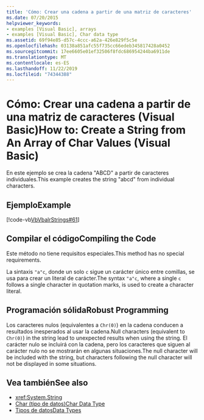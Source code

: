 ```yaml
---
title: 'Cómo: Crear una cadena a partir de una matriz de caracteres'
ms.date: 07/20/2015
helpviewer_keywords:
- examples [Visual Basic], arrays
- examples [Visual Basic], Char data type
ms.assetid: 69f94e85-d57c-4ccc-a62a-426e829f5c5e
ms.openlocfilehash: 03138a851afc55f735cc66edeb345817428a0452
ms.sourcegitcommit: 17ee6605e01ef32506f8fdc686954244ba6911de
ms.translationtype: MT
ms.contentlocale: es-ES
ms.lasthandoff: 11/22/2019
ms.locfileid: "74344388"
---
```

# <a name="how-to-create-a-string-from-an-array-of-char-values-visual-basic"></a><span data-ttu-id="b2653-102">Cómo: Crear una cadena a partir de una matriz de caracteres (Visual Basic)</span><span class="sxs-lookup"><span data-stu-id="b2653-102">How to: Create a String from An Array of Char Values (Visual Basic)</span></span>
<span data-ttu-id="b2653-103">En este ejemplo se crea la cadena "ABCD" a partir de caracteres individuales.</span><span class="sxs-lookup"><span data-stu-id="b2653-103">This example creates the string "abcd" from individual characters.</span></span>  
  
## <a name="example"></a><span data-ttu-id="b2653-104">Ejemplo</span><span class="sxs-lookup"><span data-stu-id="b2653-104">Example</span></span>  
 [!code-vb[VbVbalrStrings#61](~/samples/snippets/visualbasic/VS_Snippets_VBCSharp/VbVbalrStrings/VB/Class2.vb#61)]  
  
## <a name="compiling-the-code"></a><span data-ttu-id="b2653-105">Compilar el código</span><span class="sxs-lookup"><span data-stu-id="b2653-105">Compiling the Code</span></span>  
 <span data-ttu-id="b2653-106">Este método no tiene requisitos especiales.</span><span class="sxs-lookup"><span data-stu-id="b2653-106">This method has no special requirements.</span></span>  
  
 <span data-ttu-id="b2653-107">La sintaxis `"a"c`, donde un solo `c` sigue un carácter único entre comillas, se usa para crear un literal de carácter.</span><span class="sxs-lookup"><span data-stu-id="b2653-107">The syntax `"a"c`, where a single `c` follows a single character in quotation marks, is used to create a character literal.</span></span>  
  
## <a name="robust-programming"></a><span data-ttu-id="b2653-108">Programación sólida</span><span class="sxs-lookup"><span data-stu-id="b2653-108">Robust Programming</span></span>  
 <span data-ttu-id="b2653-109">Los caracteres nulos (equivalentes a `Chr(0)`) en la cadena conducen a resultados inesperados al usar la cadena.</span><span class="sxs-lookup"><span data-stu-id="b2653-109">Null characters (equivalent to `Chr(0)`) in the string lead to unexpected results when using the string.</span></span> <span data-ttu-id="b2653-110">El carácter nulo se incluirá con la cadena, pero los caracteres que siguen al carácter nulo no se mostrarán en algunas situaciones.</span><span class="sxs-lookup"><span data-stu-id="b2653-110">The null character will be included with the string, but characters following the null character will not be displayed in some situations.</span></span>  
  
## <a name="see-also"></a><span data-ttu-id="b2653-111">Vea también</span><span class="sxs-lookup"><span data-stu-id="b2653-111">See also</span></span>

- <xref:System.String>
- [<span data-ttu-id="b2653-112">Char (tipo de datos)</span><span class="sxs-lookup"><span data-stu-id="b2653-112">Char Data Type</span></span>](../../../../visual-basic/language-reference/data-types/char-data-type.md)
- [<span data-ttu-id="b2653-113">Tipos de datos</span><span class="sxs-lookup"><span data-stu-id="b2653-113">Data Types</span></span>](../../../../visual-basic/programming-guide/language-features/data-types/index.md)
